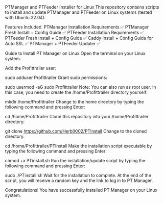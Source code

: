 PTManager and PTFeeder Installer for Linux
This repository contains scripts to install and update PTManager and PTFeeder on Linux systems (tested with Ubuntu 22.04).

Features Included:
PTManager Installation Requirements ✅
PTManager Fresh Install + Config Guide ✅
PTFeeder Installation Requirements ✅
PTFeeder Fresh Install + Config Guide ✅
Caddy Install + Config Guide for Auto SSL ✅
PTManager + PTFeeder Updater ✅


Guide to Install PT Manager on Linux
Open the terminal on your Linux system.


Add the Profittrailer user:

sudo adduser Profittrailer
Grant sudo permissions:


sudo usermod -aG sudo Profittrailer
Note: You can also run as root user. In this case, you need to create the /home/Profittrailer directory yourself:


mkdir /home/Profittrailer
Change to the home directory by typing the following command and pressing Enter:


cd /home/Profittrailer
Clone this repository into your /home/Profittrailer directory:


git clone https://github.com/Herb0002/PTInstall
Change to the cloned directory:


cd /home/Profittrailer/PTInstall
Make the installation script executable by typing the following command and pressing Enter:


chmod +x PTinstall.sh
Run the installation/update script by typing the following command and pressing Enter:


sudo ./PTinstall.sh
Wait for the installation to complete. At the end of the script, you will receive a random key and the link to log in to PT Manager.

Congratulations! You have successfully installed PT Manager on your Linux system.

